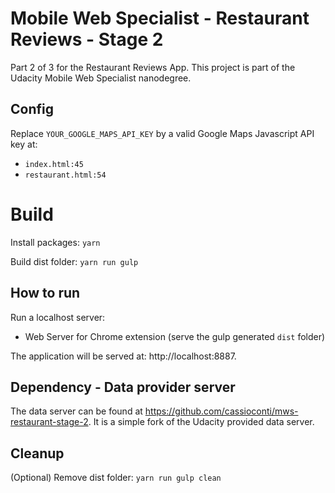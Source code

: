 # Mobile Web Specialist - Restaurant Reviews - Stage 2

Part 2 of 3 for the Restaurant Reviews App. This project is part of the Udacity Mobile Web Specialist nanodegree.

## Config

Replace `YOUR_GOOGLE_MAPS_API_KEY` by a valid Google Maps Javascript API key at:

- `index.html:45`
- `restaurant.html:54`

# Build

Install packages:
`yarn`

Build dist folder:
`yarn run gulp`

## How to run

Run a localhost server:

- Web Server for Chrome extension (serve the gulp generated `dist` folder)

The application will be served at: http://localhost:8887.

## Dependency - Data provider server

The data server can be found at https://github.com/cassioconti/mws-restaurant-stage-2. It is a simple fork of the Udacity provided data server.

## Cleanup

(Optional) Remove dist folder:
`yarn run gulp clean`
